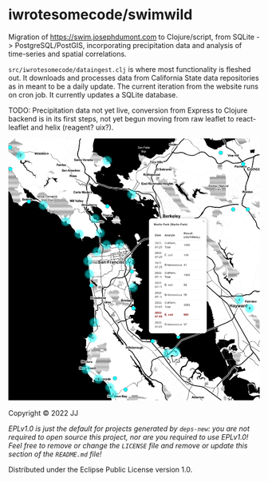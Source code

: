 # iwrotesomecode/swimwild

Migration of https://swim.josephdumont.com to Clojure/script, from SQLite -> PostgreSQL/PostGIS, incorporating precipitation data and analysis of time-series and spatial correlations.

`src/iwrotesomecode/dataingest.clj` is where most functionality is fleshed out. It downloads and processes data from California State data repositories as in meant to be a daily update. The current iteration from the website runs on cron job. It currently updates a SQLite database. 

TODO: Precipitation data not yet live, conversion from Express to Clojure backend is in its first steps, not yet begun moving from raw leaflet to react-leaflet and helix (reagent? uix?). 

![Screenshot of app featuring Bay Area with water sampling locations](swim.png)
<!-- ## Installation -->

<!-- Download from https://github.com/iwrotesomecode/swimwild -->

<!-- ## Usage -->

<!-- FIXME: explanation -->

<!-- Run the project directly, via `:exec-fn`: -->

<!--     $ clojure -X:run-x -->
<!--     Hello, Clojure! -->

<!-- Run the project, overriding the name to be greeted: -->

<!--     $ clojure -X:run-x :name '"Someone"' -->
<!--     Hello, Someone! -->

<!-- Run the project directly, via `:main-opts` (`-m iwrotesomecode.swimwild`): -->

<!--     $ clojure -M:run-m -->
<!--     Hello, World! -->

<!-- Run the project, overriding the name to be greeted: -->

<!--     $ clojure -M:run-m Via-Main -->
<!--     Hello, Via-Main! -->

<!-- Run the project's tests (they'll fail until you edit them): -->

<!--     $ clojure -T:build test -->

<!-- Run the project's CI pipeline and build an uberjar (this will fail until you edit the tests to pass): -->

<!--     $ clojure -T:build ci -->

<!-- This will produce an updated `pom.xml` file with synchronized dependencies inside the `META-INF` -->
<!-- directory inside `target/classes` and the uberjar in `target`. You can update the version (and SCM tag) -->
<!-- information in generated `pom.xml` by updating `build.clj`. -->

<!-- If you don't want the `pom.xml` file in your project, you can remove it. The `ci` task will -->
<!-- still generate a minimal `pom.xml` as part of the `uber` task, unless you remove `version` -->
<!-- from `build.clj`. -->

<!-- Run that uberjar: -->

<!--     $ java -jar target/swimwild-0.1.0-SNAPSHOT.jar -->

<!-- If you remove `version` from `build.clj`, the uberjar will become `target/swimwild-standalone.jar`. -->

<!-- ## Options -->

<!-- FIXME: listing of options this app accepts. -->

<!-- ## Examples -->

<!-- ... -->

<!-- ### Bugs -->

<!-- ... -->

<!-- ### Any Other Sections -->
<!-- ### That You Think -->
<!-- ### Might be Useful -->

<!-- ## License -->

Copyright © 2022 JJ

_EPLv1.0 is just the default for projects generated by `deps-new`: you are not_
_required to open source this project, nor are you required to use EPLv1.0!_
_Feel free to remove or change the `LICENSE` file and remove or update this_
_section of the `README.md` file!_

Distributed under the Eclipse Public License version 1.0.
